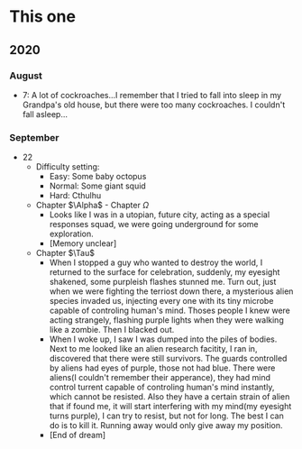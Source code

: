 # This one
## 2020
### August
- 7: A lot of cockroaches...I remember that I tried to fall into sleep in my Grandpa's old house, but there were too many cockroaches. I couldn't fall asleep...

### September
- 22
  - Difficulty setting:
    - Easy: Some baby octopus
    - Normal: Some giant squid
    - Hard: Cthulhu
  - Chapter $\Alpha$ - Chapter $\Omega$
    - Looks like I was in a utopian, future city, acting as a special responses squad, we were going underground for some exploration.
    - \[Memory unclear\]
  - Chapter $\Tau$
    - When I stopped a guy who wanted to destroy the world, I returned to the surface for celebration, suddenly, my eyesight shakened, some purpleish flashes stunned me. Turn out, just when we were fighting the terriost down there, a mysterious alien species invaded us, injecting every one with its tiny microbe capable of controling human's mind. Thoses people I knew were acting strangely, flashing purple lights when they were walking like a zombie. Then I blacked out.
    - When I woke up, I saw I was dumped into the piles of bodies. Next to me looked like an alien research facitity, I ran in, discovered that there were still survivors. The guards controlled by aliens had eyes of purple, those not had blue. There were aliens(I couldn't remember their apperance), they had mind control turrent capable of controling human's mind instantly, which cannot be resisted. Also they have a certain strain of alien that if found me, it will start interfering with my mind(my eyesight turns purple), I can try to resist, but not for long. The best I can do is to kill it. Running away would only give away my position.
    - \[End of dream\]